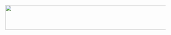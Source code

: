 <p align="left"><a href="https://heroku.com/deploy?template=https://github.com/coderparv/divine2.0"> <img src="https://img.shields.io/badge/Deploy%20To%20Heroku-black?style=for-the-badge&logo=heroku" width="720" height="78.45"/></a></p>
